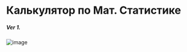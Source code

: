 # Калькулятор по Мат. Статистике
##### Ver 1.
![image](https://user-images.githubusercontent.com/37839328/112748591-18fded80-8fd6-11eb-96a5-81c12d445cdc.png)

